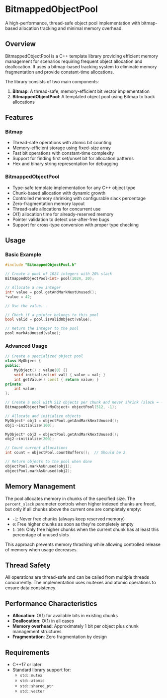 # BitmappedObjectPool

A high-performance, thread-safe object pool implementation with bitmap-based allocation tracking and minimal memory overhead.

## Overview

BitmappedObjectPool is a C++ template library providing efficient memory management for scenarios requiring frequent object allocation and deallocation. It uses a bitmap-based tracking system to eliminate memory fragmentation and provide constant-time allocations.

The library consists of two main components:

1. **Bitmap**: A thread-safe, memory-efficient bit vector implementation
2. **BitmappedObjectPool**: A templated object pool using Bitmap to track allocations

## Features

### Bitmap
- Thread-safe operations with atomic bit counting
- Memory-efficient storage using fixed-size array
- Fast bit operations with constant-time complexity
- Support for finding first set/unset bit for allocation patterns
- Hex and binary string representation for debugging

### BitmappedObjectPool
- Type-safe template implementation for any C++ object type
- Chunk-based allocation with dynamic growth
- Controlled memory shrinking with configurable slack percentage
- Zero-fragmentation memory layout
- Thread-safe allocations for concurrent use
- O(1) allocation time for already-reserved memory
- Pointer validation to detect use-after-free bugs
- Support for cross-type conversion with proper type checking

## Usage

### Basic Example

```cpp
#include "BitmappedObjectPool.h"

// Create a pool of 1024 integers with 20% slack
BitmappedObjectPool<int> pool(1024, 20);

// Allocate a new integer
int* value = pool.getAndMarkNextUnused();
*value = 42;

// Use the value...

// Check if a pointer belongs to this pool
bool valid = pool.isValidObject(value);

// Return the integer to the pool
pool.markAsUnused(value);
```

### Advanced Usage

```cpp
// Create a specialized object pool
class MyObject {
public:
    MyObject() : value(0) {}
    void initialize(int val) { value = val; }
    int getValue() const { return value; }
private:
    int value;
};

// Create a pool with 512 objects per chunk and never shrink (slack = -1)
BitmappedObjectPool<MyObject> objectPool(512, -1);

// Allocate and initialize objects
MyObject* obj1 = objectPool.getAndMarkNextUnused();
obj1->initialize(100);

MyObject* obj2 = objectPool.getAndMarkNextUnused();
obj2->initialize(200);

// Count current allocations
int count = objectPool.countBuffers();  // Should be 2

// Return objects to the pool when done
objectPool.markAsUnused(obj1);
objectPool.markAsUnused(obj2);
```

## Memory Management

The pool allocates memory in chunks of the specified size. The `percent_slack` parameter controls when higher indexed chunks are freed, but only if all chunks above the current one are completely empty:

- `-1`: Never free chunks (always keep reserved memory)
- `0`: Free higher chunks as soon as they're completely empty
- `1-100`: Only free higher chunks when the current chunk has at least this percentage of unused slots

This approach prevents memory thrashing while allowing controlled release of memory when usage decreases.

## Thread Safety

All operations are thread-safe and can be called from multiple threads concurrently. The implementation uses mutexes and atomic operations to ensure data consistency.

## Performance Characteristics

- **Allocation**: O(1) for available bits in existing chunks
- **Deallocation**: O(1) in all cases
- **Memory overhead**: Approximately 1 bit per object plus chunk management structures
- **Fragmentation**: Zero fragmentation by design

## Requirements

- C++17 or later
- Standard library support for:
  - `std::mutex`
  - `std::atomic`
  - `std::shared_ptr`
  - `std::vector`
